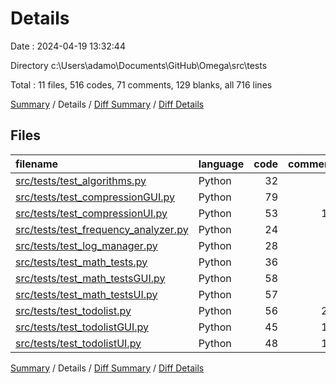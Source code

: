 # Details

Date : 2024-04-19 13:32:44

Directory c:\\Users\\adamo\\Documents\\GitHub\\Omega\\src\\tests

Total : 11 files,  516 codes, 71 comments, 129 blanks, all 716 lines

[Summary](results.md) / Details / [Diff Summary](diff.md) / [Diff Details](diff-details.md)

## Files
| filename | language | code | comment | blank | total |
| :--- | :--- | ---: | ---: | ---: | ---: |
| [src/tests/test_algorithms.py](/src/tests/test_algorithms.py) | Python | 32 | 0 | 8 | 40 |
| [src/tests/test_compressionGUI.py](/src/tests/test_compressionGUI.py) | Python | 79 | 0 | 11 | 90 |
| [src/tests/test_compressionUI.py](/src/tests/test_compressionUI.py) | Python | 53 | 12 | 15 | 80 |
| [src/tests/test_frequency_analyzer.py](/src/tests/test_frequency_analyzer.py) | Python | 24 | 6 | 7 | 37 |
| [src/tests/test_log_manager.py](/src/tests/test_log_manager.py) | Python | 28 | 3 | 8 | 39 |
| [src/tests/test_math_tests.py](/src/tests/test_math_tests.py) | Python | 36 | 0 | 5 | 41 |
| [src/tests/test_math_testsGUI.py](/src/tests/test_math_testsGUI.py) | Python | 58 | 0 | 10 | 68 |
| [src/tests/test_math_testsUI.py](/src/tests/test_math_testsUI.py) | Python | 57 | 0 | 4 | 61 |
| [src/tests/test_todolist.py](/src/tests/test_todolist.py) | Python | 56 | 24 | 26 | 106 |
| [src/tests/test_todolistGUI.py](/src/tests/test_todolistGUI.py) | Python | 45 | 12 | 20 | 77 |
| [src/tests/test_todolistUI.py](/src/tests/test_todolistUI.py) | Python | 48 | 14 | 15 | 77 |

[Summary](results.md) / Details / [Diff Summary](diff.md) / [Diff Details](diff-details.md)